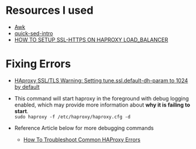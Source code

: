 # Resources I used
- [Awk](https://www.google.com/search?q=awk+linux&oq=awk+linux&aqs=chrome..69i57j0i512l9.3315j0j7&sourceid=chrome&ie=UTF-8)
- [quick-sed-intro](https://angel.hashnode.dev/short-sed-intro)
- [HOW TO SETUP SSL-HTTPS ON HAPROXY LOAD_BALANCER](https://mustaphaaliyugaladima.medium.com/how-to-setup-ssl-https-on-haproxy-load-balancer-a47bee7bc146)
# Fixing Errors
- [HAproxy SSL/TLS Warning: Setting tune.ssl.default-dh-param to 1024 by default]([https://](https://www.digitalocean.com/community/tutorials/haproxy-ssl-tls-warning-setting-tune-ssl-default-dh-param-to-1024-by-default))

- This command will start haproxy in the foreground with debug logging enabled, which may provide more information about **why it is failing to start**.  
`sudo haproxy -f /etc/haproxy/haproxy.cfg -d`


- Reference Article below for more debugging commands
  - [How To Troubleshoot Common HAProxy Errors](https://www.digitalocean.com/community/tutorials/how-to-troubleshoot-common-haproxy-errors)
